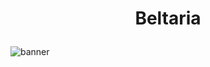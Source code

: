 # <p align="center">Beltaria</p>

<img src="https://cdn.discordapp.com/attachments/1076070369535995984/1104190792291078214/accueilb.png" alt="banner"/>
